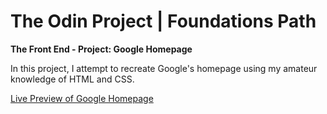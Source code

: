 # The Odin Project | Foundations Path 
**The Front End - Project: Google Homepage**

In this project, I attempt to recreate Google's homepage using my amateur knowledge of HTML and CSS.

[Live Preview of Google Homepage](https://ashesx2.github.io/google-homepage/)
